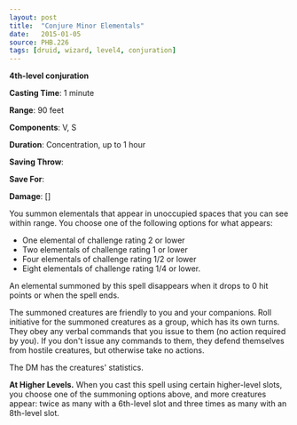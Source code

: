 ```yaml
---
layout: post
title:  "Conjure Minor Elementals"
date:   2015-01-05
source: PHB.226
tags: [druid, wizard, level4, conjuration]
---
```


**4th-level conjuration**

**Casting Time**: 1 minute

**Range**: 90 feet

**Components**: V, S

**Duration**: Concentration, up to 1 hour

**Saving Throw**: 

**Save For**: 

**Damage**: []

You summon elementals that appear in unoccupied spaces that you can see within range. You choose one of the following options for what appears:

* One elemental of challenge rating 2 or lower
* Two elementals of challenge rating 1 or lower
* Four elementals of challenge rating 1/2 or lower
* Eight elementals of challenge rating 1/4 or lower.

An elemental summoned by this spell disappears when it drops to 0 hit points or when the spell ends.

The summoned creatures are friendly to you and your companions. Roll initiative for the summoned creatures as a group, which has its own turns. They obey any verbal commands that you issue to them (no action required by you). If you don't issue any commands to them, they defend themselves from hostile creatures, but otherwise take no actions.

The DM has the creatures' statistics.

**At Higher Levels.** When you cast this spell using certain higher-level slots, you choose one of the summoning options above, and more creatures appear: twice as many with a 6th-level slot and three times as many with an 8th-level slot.
